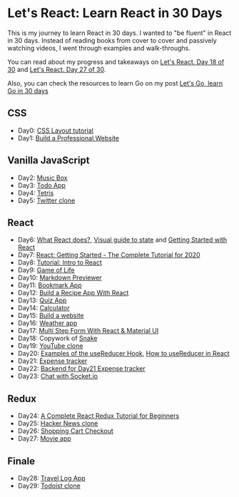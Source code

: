 # Let's React: Learn React in 30 Days

This is my journey to learn React in 30 days. I wanted to "be fluent" in React in 30 days. Instead of reading books from cover to cover and passively watching videos, I went through examples and walk-throughs.

You can read about my progress and takeaways on [Let's React. Day 18 of 30](https://canro91.github.io/2020/10/03/LetsReactDay18/) and [Let's React. Day 27 of 30](https://canro91.github.io/2020/10/19/LetsReactDay27/).

Also, you can check the resources to learn Go on my post [Let's Go, learn Go in 30 days](https://canro91.github.io/2020/07/05/LetsGoStudyPlan/)

## CSS

* Day0: [CSS Layout tutorial](https://daveceddia.com/implement-a-design-with-css/)
* Day1: [Build a Professional Website](https://www.youtube.com/watch?v=5bMdjkfvONE)

## Vanilla JavaScript

* Day2: [Music Box](https://www.youtube.com/watch?v=2VJlzeEVL8A)
* Day3: [Todo App](https://www.youtube.com/watch?v=Ttf3CEsEwMQ)
* Day4: [Tetris](https://www.youtube.com/watch?v=HEsAr2Yt2do)
* Day5: [Twitter clone](https://www.youtube.com/watch?v=JnEH9tYLxLk)

## React

* Day6: [What React does?](https://daveceddia.com/what-react-does/), [Visual guide to state](https://daveceddia.com/visual-guide-to-state-in-react/) and [Getting Started with React](https://www.taniarascia.com/getting-started-with-react/)
* Day7: [React: Getting Started - The Complete Tutorial for 2020](https://daveceddia.com/react-getting-started-tutorial/)
* Day8: [Tutorial: Intro to React](https://reactjs.org/tutorial/tutorial.html)
* Day9: [Game of Life](https://www.freecodecamp.org/news/create-gameoflife-with-react-in-one-hour-8e686a410174/)
* Day10: [Markdown Previewer](https://www.freecodecamp.org/news/how-to-build-a-markdown-previewer-with-react-js/)
* Day11: [Bookmark App](https://www.youtube.com/watch?v=Ev9YLaLvAJM)
* Day12: [Build a Recipe App With React](https://www.youtube.com/watch?v=U9T6YkEDkMo)
* Day13: [Quiz App](https://www.youtube.com/watch?v=aq-fCtg_gG4)
* Day14: [Calculator](https://www.youtube.com/watch?v=KzYUuTiHdiY)
* Day15: [Build a website](https://www.youtube.com/watch?v=tOK9l5uP06U)
* Day16: [Weather app](https://www.youtube.com/watch?v=IxuqmfO6p28)
* Day17: [Multi Step Form With React & Material UI](https://www.youtube.com/watch?v=zT62eVxShsY)
* Day18: Copywork of [Snake](https://github.com/taming-the-state-in-react/react-snake)
* Day19: [YouTube clone](https://www.youtube.com/watch?v=VPVzx1ZOVuw)
* Day20: [Examples of the useReducer Hook](https://daveceddia.com/usereducer-hook-examples/), [How to useReducer in React](https://www.robinwieruch.de/react-usereducer-hook)
* Day21: [Expense tracker](https://www.youtube.com/watch?v=XuFDcZABiDQ)
* Day22: [Backend for Day21 Expense tracker](https://www.youtube.com/watch?v=KyWaXA_NvT0)
* Day23: [Chat with Socket.io](https://www.youtube.com/watch?v=ZwFA3YMfkoc)

## Redux

* Day24: [A Complete React Redux Tutorial for Beginners](https://daveceddia.com/redux-tutorial/)
* Day25: [Hacker News clone](https://www.robinwieruch.de/react-redux-tutorial)
* Day26: [Shopping Cart Checkout](https://www.youtube.com/watch?v=KLCnTjB0w_o)
* Day27: [Movie app](https://www.youtube.com/watch?v=Ia0WWc5dyLE&list=PLG3RxIUKLJlbDDGeeoUCkinS2DUybp_1o)

## Finale

* Day28: [Travel Log App](https://www.youtube.com/watch?v=5pQsl9u_10M)
* Day29: [Todoist clone](https://www.youtube.com/watch?v=HgfA4W_VjmI)